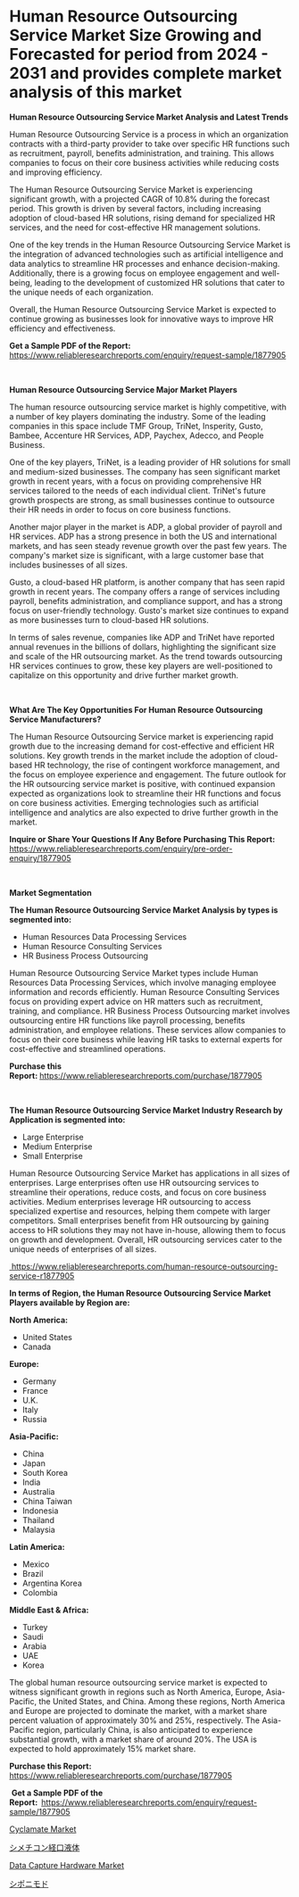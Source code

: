 <p><h1>Human Resource Outsourcing Service Market Size Growing and Forecasted for period from 2024 - 2031 and provides complete market analysis of this market</h1></p><p><strong>Human Resource Outsourcing Service Market Analysis and Latest Trends</strong></p>
<p><p>Human Resource Outsourcing Service is a process in which an organization contracts with a third-party provider to take over specific HR functions such as recruitment, payroll, benefits administration, and training. This allows companies to focus on their core business activities while reducing costs and improving efficiency.</p><p>The Human Resource Outsourcing Service Market is experiencing significant growth, with a projected CAGR of 10.8% during the forecast period. This growth is driven by several factors, including increasing adoption of cloud-based HR solutions, rising demand for specialized HR services, and the need for cost-effective HR management solutions.</p><p>One of the key trends in the Human Resource Outsourcing Service Market is the integration of advanced technologies such as artificial intelligence and data analytics to streamline HR processes and enhance decision-making. Additionally, there is a growing focus on employee engagement and well-being, leading to the development of customized HR solutions that cater to the unique needs of each organization.</p><p>Overall, the Human Resource Outsourcing Service Market is expected to continue growing as businesses look for innovative ways to improve HR efficiency and effectiveness.</p></p>
<p><strong>Get a Sample PDF of the Report:&nbsp;</strong> <a href="https://www.reliableresearchreports.com/enquiry/request-sample/1877905">https://www.reliableresearchreports.com/enquiry/request-sample/1877905</a></p>
<p>&nbsp;</p>
<p><strong>Human Resource Outsourcing Service Major Market Players</strong></p>
<p><p>The human resource outsourcing service market is highly competitive, with a number of key players dominating the industry. Some of the leading companies in this space include TMF Group, TriNet, Insperity, Gusto, Bambee, Accenture HR Services, ADP, Paychex, Adecco, and People Business.</p><p>One of the key players, TriNet, is a leading provider of HR solutions for small and medium-sized businesses. The company has seen significant market growth in recent years, with a focus on providing comprehensive HR services tailored to the needs of each individual client. TriNet's future growth prospects are strong, as small businesses continue to outsource their HR needs in order to focus on core business functions.</p><p>Another major player in the market is ADP, a global provider of payroll and HR services. ADP has a strong presence in both the US and international markets, and has seen steady revenue growth over the past few years. The company's market size is significant, with a large customer base that includes businesses of all sizes.</p><p>Gusto, a cloud-based HR platform, is another company that has seen rapid growth in recent years. The company offers a range of services including payroll, benefits administration, and compliance support, and has a strong focus on user-friendly technology. Gusto's market size continues to expand as more businesses turn to cloud-based HR solutions.</p><p>In terms of sales revenue, companies like ADP and TriNet have reported annual revenues in the billions of dollars, highlighting the significant size and scale of the HR outsourcing market. As the trend towards outsourcing HR services continues to grow, these key players are well-positioned to capitalize on this opportunity and drive further market growth.</p></p>
<p>&nbsp;</p>
<p><strong>What Are The Key Opportunities For Human Resource Outsourcing Service Manufacturers?</strong></p>
<p><p>The Human Resource Outsourcing Service market is experiencing rapid growth due to the increasing demand for cost-effective and efficient HR solutions. Key growth trends in the market include the adoption of cloud-based HR technology, the rise of contingent workforce management, and the focus on employee experience and engagement. The future outlook for the HR outsourcing service market is positive, with continued expansion expected as organizations look to streamline their HR functions and focus on core business activities. Emerging technologies such as artificial intelligence and analytics are also expected to drive further growth in the market.</p></p>
<p><strong>Inquire or Share Your Questions If Any Before Purchasing This Report:</strong> <a href="https://www.reliableresearchreports.com/enquiry/pre-order-enquiry/1877905">https://www.reliableresearchreports.com/enquiry/pre-order-enquiry/1877905</a></p>
<p>&nbsp;</p>
<p><strong>Market Segmentation</strong></p>
<p><strong>The Human Resource Outsourcing Service Market Analysis by types is segmented into:</strong></p>
<p><ul><li>Human Resources Data Processing Services</li><li>Human Resource Consulting Services</li><li>HR Business Process Outsourcing</li></ul></p>
<p><p>Human Resource Outsourcing Service Market types include Human Resources Data Processing Services, which involve managing employee information and records efficiently. Human Resource Consulting Services focus on providing expert advice on HR matters such as recruitment, training, and compliance. HR Business Process Outsourcing market involves outsourcing entire HR functions like payroll processing, benefits administration, and employee relations. These services allow companies to focus on their core business while leaving HR tasks to external experts for cost-effective and streamlined operations.</p></p>
<p><strong>Purchase this Report:&nbsp;</strong><a href="https://www.reliableresearchreports.com/purchase/1877905">https://www.reliableresearchreports.com/purchase/1877905</a></p>
<p>&nbsp;</p>
<p><strong>The Human Resource Outsourcing Service Market Industry Research by Application is segmented into:</strong></p>
<p><ul><li>Large Enterprise</li><li>Medium Enterprise</li><li>Small Enterprise</li></ul></p>
<p><p>Human Resource Outsourcing Service Market has applications in all sizes of enterprises. Large enterprises often use HR outsourcing services to streamline their operations, reduce costs, and focus on core business activities. Medium enterprises leverage HR outsourcing to access specialized expertise and resources, helping them compete with larger competitors. Small enterprises benefit from HR outsourcing by gaining access to HR solutions they may not have in-house, allowing them to focus on growth and development. Overall, HR outsourcing services cater to the unique needs of enterprises of all sizes.</p></p>
<p><a href="https://www.reliableresearchreports.com/human-resource-outsourcing-service-r1877905">&nbsp;https://www.reliableresearchreports.com/human-resource-outsourcing-service-r1877905</a></p>
<p><strong>In terms of Region, the Human Resource Outsourcing Service Market Players available by Region are:</strong></p>
<p>
    <p> <strong> North America: </strong>
        <ul>
            <li>United States</li>
            <li>Canada</li>
        </ul>
        </p> 
    <p> <strong> Europe: </strong>
        <ul>
            <li>Germany</li>
            <li>France</li>
            <li>U.K.</li>
            <li>Italy</li>
            <li>Russia</li>
        </ul>
        </p> 
    <p> <strong> Asia-Pacific: </strong>
        <ul>
            <li>China</li>
            <li>Japan</li>
            <li>South Korea</li>
            <li>India</li>
            <li>Australia</li>
            <li>China Taiwan</li>
            <li>Indonesia</li>
            <li>Thailand</li>
            <li>Malaysia</li>
        </ul>
        </p> 
    <p> <strong> Latin America: </strong>
        <ul>
            <li>Mexico</li>
            <li>Brazil</li>
            <li>Argentina Korea</li>
            <li>Colombia</li>
        </ul>
        </p> 
    <p> <strong> Middle East & Africa: </strong>
        <ul>
            <li>Turkey</li>
            <li>Saudi</li>
            <li>Arabia</li>
            <li>UAE</li>
            <li>Korea</li>
        </ul>
    </p>
    </p>
<p><p>The global human resource outsourcing service market is expected to witness significant growth in regions such as North America, Europe, Asia-Pacific, the United States, and China. Among these regions, North America and Europe are projected to dominate the market, with a market share percent valuation of approximately 30% and 25%, respectively. The Asia-Pacific region, particularly China, is also anticipated to experience substantial growth, with a market share of around 20%. The USA is expected to hold approximately 15% market share.</p></p>
<p><strong>Purchase this Report: </strong><a href="https://www.reliableresearchreports.com/purchase/1877905">https://www.reliableresearchreports.com/purchase/1877905</a></p>
<p>&nbsp;<strong>Get a Sample PDF of the Report:&nbsp;&nbsp;</strong><a href="https://www.reliableresearchreports.com/enquiry/request-sample/1877905">https://www.reliableresearchreports.com/enquiry/request-sample/1877905</a></p>
<p><strong></strong></p>
<p><p><a href="https://github.com/JuliaFadel1922/Market-Research-Report-List-1/blob/main/cyclamate-market.md">Cyclamate Market</a></p><p><a href="https://github.com/xtkhtofdt934839/Market-Research-Report-List-3/blob/main/9257996181638.md">シメチコン経口液体</a></p><p><a href="https://github.com/faniayasa/Market-Research-Report-List-1/blob/main/data-capture-hardware-market.md">Data Capture Hardware Market</a></p><p><a href="https://github.com/ddwcuskozol07187/Market-Research-Report-List-3/blob/main/5517400181639.md">シポニモド</a></p></p>